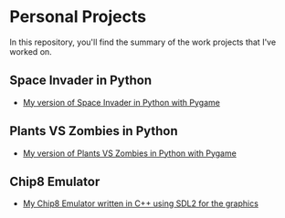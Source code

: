 # Personal Projects
In this repository, you'll find the summary of the work projects that I've worked on.

## Space Invader in Python
* [My version of Space Invader in Python with Pygame](https://github.com/vinniesun/Projects/tree/main/Personal%20Projects/Space%20Invader)

## Plants VS Zombies in Python
* [My version of Plants VS Zombies in Python with Pygame](https://github.com/vinniesun/Projects/tree/main/Personal%20Projects/PlantVSZombies)

## Chip8 Emulator
* [My Chip8 Emulator written in C++ using SDL2 for the graphics ](https://github.com/vinniesun/Projects/tree/main/Personal%20Projects/Chip8)

